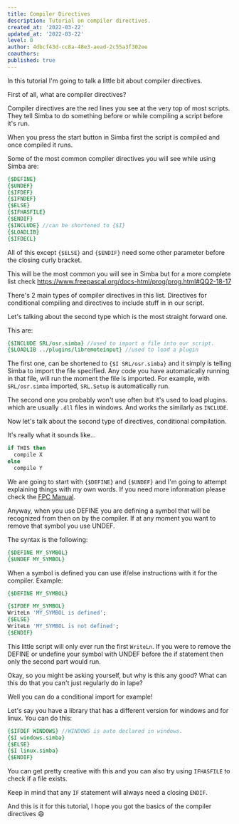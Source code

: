 ```yaml
---
title: Compiler Directives
description: Tutorial on compiler directives.
created_at: '2022-03-22'
updated_at: '2022-03-22'
level: 0
author: 4dbcf43d-cc8a-48e3-aead-2c55a3f302ee
coauthors: 
published: true
---
```


In this tutorial I'm going to talk a little bit about compiler directives.

First of all, what are compiler directives?

Compiler directives are the red lines you see at the very top of most scripts.
They tell Simba to do something before or while compiling a script before it's run.

When you press the start button in Simba first the script is compiled and once compiled it runs.

Some of the most common compiler directives you will see while using Simba are:
```pascal
{$DEFINE}
{$UNDEF}
{$IFDEF}
{$IFNDEF}
{$ELSE}
{$IFHASFILE}
{$ENDIF}
{$INCLUDE} //can be shortened to {$I}
{$LOADLIB}
{$IFDECL}
```
All of this except `{$ELSE}` and `{$ENDIF}` need some other parameter before the closing curly bracket.

This will be the most common you will see in Simba but for a more complete list check https://www.freepascal.org/docs-html/prog/prog.html#QQ2-18-17

There's 2 main types of compiler directives in this list.
Directives for conditional compiling and directives to include stuff in in our script.

Let's talking about the second type which is the most straight forward one.

This are:
```pascal
{$INCLUDE SRL/osr.simba} //used to import a file into our script.
{$LOADLIB ../plugins/libremoteinput} //used to load a plugin
```
The first one, can be shortened to `{$I SRL/osr.simba}` and it simply is telling Simba to import the file specified.
Any code you have automatically  running in that file, will run the moment the file is imported.
For example, with `SRL/osr.simba` imported, `SRL.Setup` is automatically run.

The second one you probably won't use often but it's used to load plugins. which are usually `.dll` files in windows. And works the similarly as `INCLUDE`.

Now let's talk about the second type of directives, conditional compilation.

It's really what it sounds like...
```pascal
if THIS then
  compile X
else
  compile Y
```
We are going to start with `{$DEFINE}` and `{$UNDEF}` and I'm going to attempt explaining things with my own words.
If you need more information please check the [FPC Manual](https://www.freepascal.org/docs-html/prog/progse4.html#x134-1350002.1).

Anyway, when you use DEFINE you are defining a symbol that will be recognized from then on by the compiler. If at any moment you want to remove that symbol you use UNDEF.

The syntax is the following:
```pascal
{$DEFINE MY_SYMBOL}
{$UNDEF MY_SYMBOL}
```

When a symbol is defined you can use if/else instructions with it for the compiler.
Example:
```pascal
{$DEFINE MY_SYMBOL}

{$IFDEF MY_SYMBOL}
WriteLn 'MY_SYMBOL is defined';
{$ELSE}
WriteLn 'MY_SYMBOL is not defined';
{$ENDIF}
```
This little script will only ever run the first `WriteLn`. If you were to remove the DEFINE or undefine your symbol with UNDEF before the if statement then only the second part would run.

Okay, so you might be asking yourself,  but why is this any good? What can this do that you can't just regularly do in lape?

Well you can do a conditional import for example!

Let's say you have a library that has a different version for windows and for linux. You can do this:
```pascal
{$IFDEF WINDOWS} //WINDOWS is auto declared in windows.
{$I windows.simba}
{$ELSE}
{$I linux.simba}
{$ENDIF}
```
You can get pretty creative with this and you can also try using `IFHASFILE` to check if a file exists.

Keep in mind that any `IF` statement will always need a closing `ENDIF`.

And this is it for this tutorial, I hope you got the basics of the compiler directives 😄
